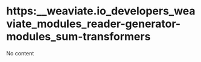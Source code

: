 # https:__weaviate.io_developers_weaviate_modules_reader-generator-modules_sum-transformers
No content
